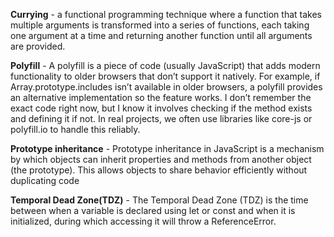 **Currying** - a functional programming technique where a function that takes multiple arguments is transformed into a series of functions, each taking one argument at a time and returning another function until all arguments are provided.

**Polyfill** - A polyfill is a piece of code (usually JavaScript) that adds modern functionality to older browsers that don’t support it natively. For example, if Array.prototype.includes isn’t available in older browsers, a polyfill provides an alternative implementation so the feature works. I don’t remember the exact code right now, but I know it involves checking if the method exists and defining it if not. In real projects, we often use libraries like core-js or polyfill.io to handle this reliably.

**Prototype inheritance** - Prototype inheritance in JavaScript is a mechanism by which objects can inherit properties and methods from another object (the prototype). This allows objects to share behavior efficiently without duplicating code

**Temporal Dead Zone(TDZ)** - The Temporal Dead Zone (TDZ) is the time between when a variable is declared using let or const and when it is initialized, during which accessing it will throw a ReferenceError.
